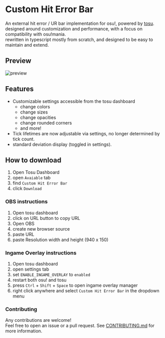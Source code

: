 # Custom Hit Error Bar

An external hit error / UR bar implementation for osu!, powered by [tosu](https://github.com/tosuapp/tosu).  
designed around customization and performance, with a focus on compatibility with osu!mania.  
rewritten in typescript mostly from scratch, and designed to be easy to maintain and extend.

[//]: # (TODO: update preview upon successful production build)

## Preview

![preview](./.github/assets/customhiterrorbar.gif)

## Features

- Customizable settings accessible from the tosu dashboard
  - change colors
  - change sizes
  - change opacities
  - change rounded corners
  - and more!
- Tick lifetimes are now adjustable via settings, no longer determined by tick count.
- standard deviation display (toggled in settings).

## How to download

1. Open Tosu Dashboard
2. open `Avaiable` tab
3. find `Custom Hit Error Bar`
4. click `Download`

### OBS instructions

1. Open tosu dashboard
2. click on URL button to copy URL
3. Open OBS
4. create new browser source
5. paste URL
6. paste Resolution width and height (940 x 150)

### Ingame Overlay instructions

1. Open tosu dashboard
2. open settings tab
3. set `ENABLE_INGAME_OVERLAY` to `enabled`
4. restart both osu! and tosu
5. press `Ctrl` + `Shift` + `Space` to open ingame overlay manager
6. right click anywhere and select `Custom Hit Error Bar` in the dropdown menu

### Contributing

Any contributions are welcome!  
Feel free to open an issue or a pull request.
See [CONTRIBUTING.md](https://github.com/breadles5/customHitErrorBar/blob/main/CONTRIBUTING.md) for more information.
